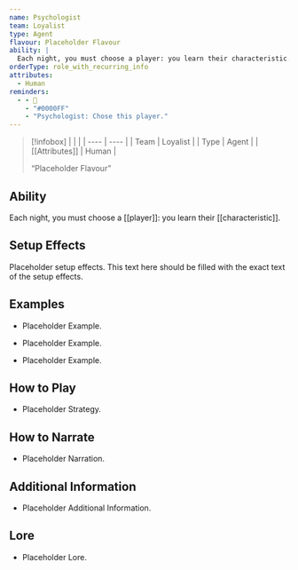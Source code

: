 ```yaml
---
name: Psychologist
team: Loyalist
type: Agent
flavour: Placeholder Flavour
ability: |
  Each night, you must choose a player: you learn their characteristic.
orderType: role_with_recurring_info
attributes:
  - Human
reminders:
  - - 🧠️
    - "#0000FF"
    - "Psychologist: Chose this player."
---
```

> [!infobox]
> |  |  |
> | ---- | ---- |
> | Team | Loyalist |
> | Type | Agent |
> | [[Attributes]] | Human |
> 
>  “Placeholder Flavour”

## Ability
Each night, you must choose a [[player]]: you learn their [[characteristic]].

## Setup Effects
Placeholder setup effects. This text here should be filled with the exact text of the setup effects.

## Examples
- Placeholder Example.

- Placeholder Example.

- Placeholder Example.

## How to Play
- Placeholder Strategy.

## How to Narrate
- Placeholder Narration.

## Additional Information
- Placeholder Additional Information.

## Lore
- Placeholder Lore.